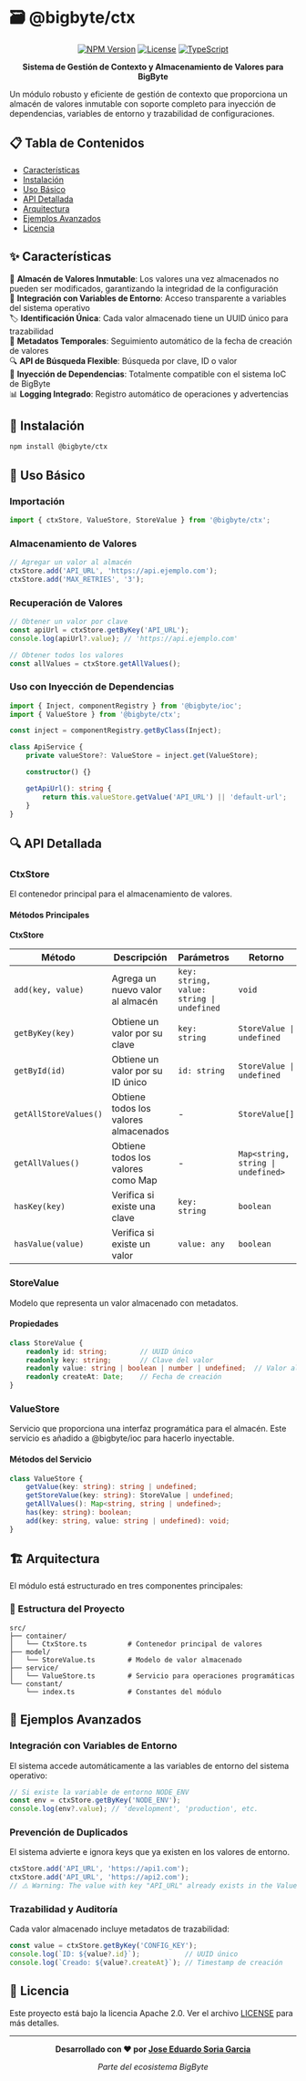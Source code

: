 # 🗃️ @bigbyte/ctx

<div align="center">

[![NPM Version](https://img.shields.io/badge/version-0.1.0-blue.svg)](https://www.npmjs.com/package/@bigbyte/ctx)
[![License](https://img.shields.io/badge/License-Apache%202.0-blue.svg)](LICENSE)
[![TypeScript](https://img.shields.io/badge/TypeScript-5.9-blue.svg)](https://www.typescriptlang.org/)

**Sistema de Gestión de Contexto y Almacenamiento de Valores para BigByte**
</div>

Un módulo robusto y eficiente de gestión de contexto que proporciona un almacén de valores inmutable con soporte completo para inyección de dependencias, variables de entorno y trazabilidad de configuraciones.

## 📋 Tabla de Contenidos

- [Características](#-características)
- [Instalación](#-instalación) 
- [Uso Básico](#-uso-básico)
- [API Detallada](#-api-detallada)
- [Arquitectura](#-arquitectura)
- [Ejemplos Avanzados](#-ejemplos-avanzados)
- [Licencia](#-licencia)

## ✨ Características

🏦 **Almacén de Valores Inmutable**: Los valores una vez almacenados no pueden ser modificados, garantizando la integridad de la configuración  
🔄 **Integración con Variables de Entorno**: Acceso transparente a variables del sistema operativo  
🏷️ **Identificación Única**: Cada valor almacenado tiene un UUID único para trazabilidad  
📝 **Metadatos Temporales**: Seguimiento automático de la fecha de creación de valores  
🔍 **API de Búsqueda Flexible**: Búsqueda por clave, ID o valor  
🔌 **Inyección de Dependencias**: Totalmente compatible con el sistema IoC de BigByte  
📊 **Logging Integrado**: Registro automático de operaciones y advertencias

## 🚀 Instalación

```bash
npm install @bigbyte/ctx
```

## 🔧 Uso Básico

### Importación

```typescript
import { ctxStore, ValueStore, StoreValue } from '@bigbyte/ctx';
```

### Almacenamiento de Valores

```typescript
// Agregar un valor al almacén
ctxStore.add('API_URL', 'https://api.ejemplo.com');
ctxStore.add('MAX_RETRIES', '3');
```

### Recuperación de Valores

```typescript
// Obtener un valor por clave
const apiUrl = ctxStore.getByKey('API_URL');
console.log(apiUrl?.value); // 'https://api.ejemplo.com'

// Obtener todos los valores
const allValues = ctxStore.getAllValues();
```

### Uso con Inyección de Dependencias

```typescript
import { Inject, componentRegistry } from '@bigbyte/ioc';
import { ValueStore } from '@bigbyte/ctx';

const inject = componentRegistry.getByClass(Inject);

class ApiService {
    private valueStore?: ValueStore = inject.get(ValueStore);

    constructor() {}

    getApiUrl(): string {
        return this.valueStore.getValue('API_URL') || 'default-url';
    }
}
```

## 🔍 API Detallada

### CtxStore

El contenedor principal para el almacenamiento de valores.

#### Métodos Principales

**CtxStore**

| Método | Descripción | Parámetros | Retorno |
|--------|-------------|------------|---------|
| `add(key, value)` | Agrega un nuevo valor al almacén | `key: string, value: string \| undefined` | `void` |
| `getByKey(key)` | Obtiene un valor por su clave | `key: string` | `StoreValue \| undefined` |
| `getById(id)` | Obtiene un valor por su ID único | `id: string` | `StoreValue \| undefined` |
| `getAllStoreValues()` | Obtiene todos los valores almacenados | - | `StoreValue[]` |
| `getAllValues()` | Obtiene todos los valores como Map | - | `Map<string, string \| undefined>` |
| `hasKey(key)` | Verifica si existe una clave | `key: string` | `boolean` |
| `hasValue(value)` | Verifica si existe un valor | `value: any` | `boolean` |

### StoreValue

Modelo que representa un valor almacenado con metadatos.

#### Propiedades

```typescript
class StoreValue {
    readonly id: string;        // UUID único
    readonly key: string;       // Clave del valor
    readonly value: string | boolean | number | undefined;  // Valor almacenado
    readonly createAt: Date;    // Fecha de creación
}
```

### ValueStore

Servicio que proporciona una interfaz programática para el almacén.
Este servicio es añadido a @bigbyte/ioc para hacerlo inyectable.

#### Métodos del Servicio

```typescript
class ValueStore {
    getValue(key: string): string | undefined;
    getStoreValue(key: string): StoreValue | undefined;
    getAllValues(): Map<string, string | undefined>;
    has(key: string): boolean;
    add(key: string, value: string | undefined): void;
}
```

## 🏗️ Arquitectura

El módulo está estructurado en tres componentes principales:

### 📁 Estructura del Proyecto

```
src/
├── container/
│   └── CtxStore.ts          # Contenedor principal de valores
├── model/
│   └── StoreValue.ts        # Modelo de valor almacenado
├── service/
│   └── ValueStore.ts        # Servicio para operaciones programáticas
└── constant/
    └── index.ts             # Constantes del módulo
```


## 🔧 Ejemplos Avanzados

### Integración con Variables de Entorno

El sistema accede automáticamente a las variables de entorno del sistema operativo:

```typescript
// Si existe la variable de entorno NODE_ENV
const env = ctxStore.getByKey('NODE_ENV');
console.log(env?.value); // 'development', 'production', etc.
```

### Prevención de Duplicados

El sistema advierte e ignora keys que ya existen en los valores de entorno.

```typescript
ctxStore.add('API_URL', 'https://api1.com');
ctxStore.add('API_URL', 'https://api2.com'); 
// ⚠️ Warning: The value with key "API_URL" already exists in the ValueStore.
```

### Trazabilidad y Auditoría

Cada valor almacenado incluye metadatos de trazabilidad:

```typescript
const value = ctxStore.getByKey('CONFIG_KEY');
console.log(`ID: ${value?.id}`);           // UUID único
console.log(`Creado: ${value?.createAt}`); // Timestamp de creación
```

## 📄 Licencia

Este proyecto está bajo la licencia Apache 2.0. Ver el archivo [LICENSE](LICENSE) para más detalles.

---

<div align="center">

**Desarrollado con ❤️ por [Jose Eduardo Soria Garcia](mailto:alarifeproyect@gmail.com)**

*Parte del ecosistema BigByte*

</div>